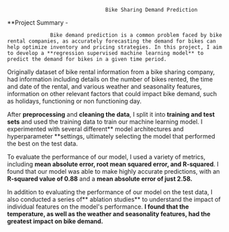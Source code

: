                                     Bike Sharing Demand Prediction

**Project Summary -

                  Bike demand prediction is a common problem faced by bike rental companies, as accurately forecasting the demand for bikes can help optimize inventory and pricing strategies. In this project, I aim to develop a **regression supervised machine learning model** to predict the demand for bikes in a given time period.

Originally dataset of bike rental information from a bike sharing company, had information including details on the number of bikes rented, the time and date of the rental, and various weather and seasonality features, information on other relevant factors that could impact bike demand, such as holidays, functioning or non functioning day.

After **preprocessing** and **cleaning the data**, I split it into **training and test sets** and used the training data to train our machine learning model. I experimented with several different** model architectures and hyperparameter **settings, ultimately selecting the model that performed the best on the test data.

To evaluate the performance of our model, I used a variety of metrics, including **mean absolute error, root mean squared error, and R-squared**. I found that our model was able to make highly accurate predictions, with an **R-squared value of 0.88** and a **mean absolute error of just 2.58.**

In addition to evaluating the performance of our model on the test data, I also conducted a series of** ablation studies** to understand the impact of individual features on the model's performance. **I found that the temperature, as well as the weather and seasonality features, had the greatest impact on bike demand.**


